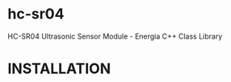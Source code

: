 hc-sr04
=======

HC-SR04 Ultrasonic Sensor Module - Energia C++ Class Library


INSTALLATION
============

